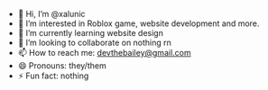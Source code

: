 - 👋 Hi, I’m @xalunic
- 👀 I’m interested in Roblox game, website development and more. 
- 🌱 I’m currently learning website design
- 💞️ I’m looking to collaborate on nothing rn
- 📫 How to reach me: devthebailey@gmail.com
- 😄 Pronouns: they/them
- ⚡ Fun fact: nothing

